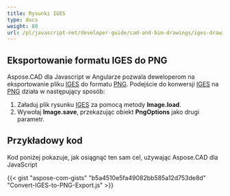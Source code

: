 ```yaml
---
title: Rysunki IGES
type: docs
weight: 80
url: /pl/javascript-net/developer-guide/cad-and-bim-drawings/iges-drawings/
---
```


## **Eksportowanie formatu IGES do PNG**

Aspose.CAD dla Javascript w Angularze pozwala deweloperom na eksportowanie pliku [IGES](https://docs.fileformat.com/cad/iges/) do formatu [PNG](https://docs.fileformat.com/image/png/).
Podejście do konwersji [IGES](https://docs.fileformat.com/cad/iges/) na [PNG](https://docs.fileformat.com/image/png/) działa w następujący sposób:

1. Załaduj plik rysunku [IGES](https://docs.fileformat.com/cad/iges/) za pomocą metody **Image.load**.
1. Wywołaj **Image.save**, przekazując obiekt **PngOptions** jako drugi parametr.

## Przykładowy kod

Kod poniżej pokazuje, jak osiągnąć ten sam cel, używając Aspose.CAD dla JavaScript

{{< gist "aspose-com-gists" "b5a4510e5fa49082bb585a12d753de8d" "Convert-IGES-to-PNG-Export.js" >}}
